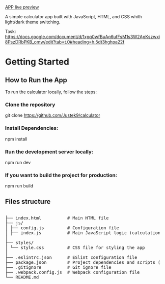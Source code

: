 [APP live preview](https://calculator-sscd.onrender.com)

A simple calculator app built with JavaScript, HTML, and CSS whith light/dark theme switching.

Task:
https://docs.google.com/document/d/1xpq0wfBuAq6ufFsM1s3W2ApKszwxi8PszDRbPKB_omw/edit?tab=t.0#heading=h.5dt3hghpa22f

# Getting Started

## How to Run the App

To run the calculator locally, follow the steps:

### Clone the repository

git clone https://github.com/Justek9/calculator

### Install Dependencies:

npm install

### Run the development server locally:

npm run dev

### If you want to build the project for production:

npm run build

## Files structure

<pre>

├── index.html          # Main HTML file
├── js/
│ ├── config.js         # Configuration file
│ ├── index.js          # Main JavaScript logic (calculations and theme switching)
│
├── styles/
│ └── style.css         # CSS file for styling the app
│
├── .eslintrc.json      # ESlint configuration file
├── package.json        # Project dependencies and scripts (if applicable)
├── .gitignore          # Git ignore file
├── .webpack.config.js  # Webpack configuration file
└── README.md

</pre>
